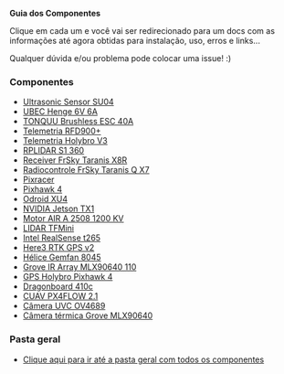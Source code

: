 **Guia dos Componentes**

Clique em cada um e você vai ser redirecionado para um docs com as informações até agora obtidas para instalação, uso, erros e links...

Qualquer dúvida e/ou problema pode colocar uma issue! :)

### Componentes

- [Ultrasonic Sensor SU04](https://docs.google.com/document/d/1r2EBtHNH5q7TlMSgCx0nFLz1PI_f66KII1Q-Y5BMHHk/edit#heading=h.xo24vi6sx12f)
- [UBEC Henge 6V 6A](https://docs.google.com/document/d/1vMipljO3n4VIpAzeKYKENsX2RKWwZi8nPf7g7owbOo8/edit)
- [TONQUU Brushless ESC 40A](https://docs.google.com/document/d/1SD-jRKaANYsckde9rR_h_PjK_NspYlCxdIfb28wmSjA/edit)
- [Telemetria RFD900+](https://drive.google.com/drive/u/1/folders/1YYeKZyPK78Z-R9NffDg44-YJj1WPLUsy)
- [Telemetria Holybro V3](https://docs.google.com/document/d/1PfE70hedTSodStNTblQhZMB9GyLQvGZjDv4YUbjHUIw/edit)
- [RPLIDAR S1 360](https://docs.google.com/document/d/1PfE70hedTSodStNTblQhZMB9GyLQvGZjDv4YUbjHUIw/edit)
- [Receiver FrSky Taranis X8R](https://docs.google.com/document/d/1ZRK6R7AmVeGm7TyXP7UtMmDODFvlQ6aHPp7blZw6gdw/edit)
- [Radiocontrole FrSky Taranis Q X7](https://docs.google.com/document/d/10DEnMXehUE1XlK7jmWV0l5W4eWmTdFRUU5_n6XDye3s/edit)
- [Pixracer](https://docs.google.com/document/d/1DmJ2JWTC4-bjvobbm0s63OEKZ5r4ZGo20CzHinleey8/edit#heading=h.xo24vi6sx12f)
- [Pixhawk 4](https://docs.google.com/document/d/1uD9nprj6xBSZMdcqYDLOZrMekFW-OHQWDXg_TOO6qMg/edit)
- [Odroid XU4](https://docs.google.com/document/d/1V17ru9aDOfZ_jIV4s1MyfW3tHEb68L5bXWCTHN6SwjM/edit)
- [NVIDIA Jetson TX1](https://docs.google.com/document/d/1tqvi-1KF7jbixwA0OAWdJkbB51RVMW_0mbVx7uUuR-k/edit)
- [Motor AIR A 2508 1200 KV](https://docs.google.com/document/d/1FYjDkLJm_sRpnF2P1I8koP1df2fAOCmjezUCuMzut70/edit)
- [LIDAR TFMini](https://docs.google.com/document/d/1hVLZFDx5n7UAX15ln7OVFzBPZXJt3BwnKpBj0pNuxPs/edit)
- [Intel RealSense t265](https://docs.google.com/document/d/1rss_DyRLVUYyicHDxfuVKMjUDIaPrCMhwFkFTcNB9R4/edit)
- [Here3 RTK GPS v2](https://docs.google.com/document/d/166cMgMzOBBRHV536EejL7s1S_2B1wIFeZiiz_Zgjigw/edit)
- [Hélice Gemfan 8045](https://docs.google.com/document/d/1kGQwx9OiWN1c3hA4YecswiHU94oqdzDhdJ8P1DQ0lCk/edit)
- [Grove IR Array MLX90640 110](https://docs.google.com/document/d/1cVH-K3kTKPTm8I8RRpvYaw--q-29Mb6XD_CQ1rfJEzQ/edit#heading=h.xo24vi6sx12f)
- [GPS Holybro Pixhawk 4](https://docs.google.com/document/d/1LdWQQLjcSH3OVNHv5zEGhfkneCzQupug3zvDdzhBCRU/edit)
- [Dragonboard 410c](https://docs.google.com/document/d/19lBl45hi7mdKBKGCGmoe5LWUtPKlKtn1by_p2qUrFqg/edit)
- [CUAV PX4FLOW 2.1](https://docs.google.com/document/d/12W3EuBbnQjnyV_-Erd5eZIL52wyYMkK_JJFvvbjVv8o/edit)
- [Câmera UVC OV4689](https://docs.google.com/document/d/1ghnjryJiyNjaFXuYV5OxDVeOIw_gBUGti_iCkQKefeE/edit)
- [Câmera térmica Grove MLX90640](https://docs.google.com/document/d/1Mp9uG_0QPWPZGVfPCrMFSpnrIbdjt2qDzKM36DLbJtU/edit)



### Pasta geral
 - [Clique aqui para ir até a pasta geral com todos os componentes](https://drive.google.com/drive/u/1/folders/1VT_8Q2C2Exzw-Ggui360wtI149Le2P57)
